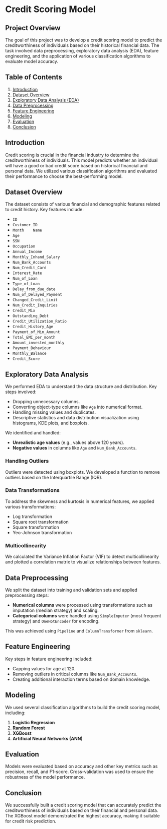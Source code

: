 # Credit Scoring Model

## Project Overview
The goal of this project was to develop a credit scoring model to predict the creditworthiness of individuals based on their historical financial data. The task involved data preprocessing, exploratory data analysis (EDA), feature engineering, and the application of various classification algorithms to evaluate model accuracy.

## Table of Contents
1. [Introduction](#Introduction)
2. [Dataset Overview](#Dataset-Overview)
3. [Exploratory Data Analysis (EDA)](#Exploratory-Data-Analysis)
4. [Data Preprocessing](#Data-Preprocessing)
5. [Feature Engineering](#Feature-Engineering)
6. [Modeling](#Modeling)
7. [Evaluation](#Evaluation)
8. [Conclusion](#Conclusion)

## Introduction
Credit scoring is crucial in the financial industry to determine the creditworthiness of individuals. This model predicts whether an individual will have a good or bad credit score based on historical financial and personal data. We utilized various classification algorithms and evaluated their performance to choose the best-performing model.

## Dataset Overview
The dataset consists of various financial and demographic features related to credit history. Key features include:

- `ID`	
- `Customer_ID`	
- `Month	Name`	
- `Age`	
- `SSN`	
- `Occupation`	
- `Annual_Income`	
- `Monthly_Inhand_Salary`	
- `Num_Bank_Accounts`	
- `Num_Credit_Card` 
- `Interest_Rate`	
- `Num_of_Loan`	
- `Type_of_Loan`	
- `Delay_from_due_date`	
- `Num_of_Delayed_Payment`	
- `Changed_Credit_Limit`	
- `Num_Credit_Inquiries`	
- `Credit_Mix`	
- `Outstanding_Debt`	
- `Credit_Utilization_Ratio`	
- `Credit_History_Age`	
- `Payment_of_Min_Amount`	
- `Total_EMI_per_month`	
- `Amount_invested_monthly`	
- `Payment_Behaviour`	
- `Monthly_Balance`	
- `Credit_Score`

## Exploratory Data Analysis
We performed EDA to understand the data structure and distribution. Key steps involved:

- Dropping unnecessary columns.
- Converting object-type columns like `Age` into numerical format.
- Handling missing values and duplicates.
- Descriptive statistics and data distribution visualization using histograms, KDE plots, and boxplots.
  
We identified and handled:
- **Unrealistic age values** (e.g., values above 120 years).
- **Negative values** in columns like `Age` and `Num_Bank_Accounts`.
  
### Handling Outliers
Outliers were detected using boxplots. We developed a function to remove outliers based on the Interquartile Range (IQR).

### Data Transformations
To address the skewness and kurtosis in numerical features, we applied various transformations:
- Log transformation
- Square root transformation
- Square transformation
- Yeo-Johnson transformation

### Multicollinearity
We calculated the Variance Inflation Factor (VIF) to detect multicollinearity and plotted a correlation matrix to visualize relationships between features.

## Data Preprocessing
We split the dataset into training and validation sets and applied preprocessing steps:

- **Numerical columns** were processed using transformations such as imputation (median strategy) and scaling.
- **Categorical columns** were handled using `SimpleImputer` (most frequent strategy) and `OneHotEncoder` for encoding.

This was achieved using `Pipeline` and `ColumnTransformer` from `sklearn`.

## Feature Engineering
Key steps in feature engineering included:
- Capping values for age at 120.
- Removing outliers in critical columns like `Num_Bank_Accounts`.
- Creating additional interaction terms based on domain knowledge.

## Modeling
We used several classification algorithms to build the credit scoring model, including:

1. **Logistic Regression**
2. **Random Forest**
3. **XGBoost**
4. **Artificial Neural Networks (ANN)**

## Evaluation
Models were evaluated based on accuracy and other key metrics such as precision, recall, and F1-score. Cross-validation was used to ensure the robustness of the model performance.


## Conclusion
We successfully built a credit scoring model that can accurately predict the creditworthiness of individuals based on their financial and personal data. The XGBoost model demonstrated the highest accuracy, making it suitable for credit risk prediction.
